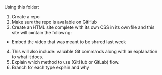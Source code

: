 Using this folder:
1. Create a repo
2. Make sure the repo is available on GitHub
3. Create an HTML site complete with its own CSS in its own file and this site will contain the following:
- Embed the video that was meant to be shared last week
4. This will also include: valuable Git commands along with an explanation to what it does.
5. Explain which method to use (GitHub or GitLab) flow.
6. Branch for each type explain and why
